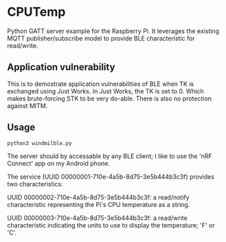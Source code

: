 CPUTemp
========== 
Python GATT server example for the Raspberry Pi. It leverages the existing MQTT publisher/subscribe model to provide BLE characteristic for read/write. 

Application vulnerability 
----- 
This is to demostrate application vulnerabilities of BLE when TK is exchanged using Just Works. In Just Works, the TK is set to 0. Which makes brute-forcing STK to be very do-able. There is also no protection against MITM. 

Usage 
----- 
    python3 windmilble.py

The server should by accessable by any BLE client; I like to use
the 'nRF Connect' app on my Android phone.

The service (UUID 00000001-710e-4a5b-8d75-3e5b444b3c3f) provides 
two characteristics:

UUID 00000002-710e-4a5b-8d75-3e5b444b3c3f: a read/notify
characteristic representing the Pi's CPU temperature as a string.

UUID 00000003-710e-4a5b-8d75-3e5b444b3c3f: a read/write
characteristic indicating the units to use to display the
temperature; 'F' or 'C'.
